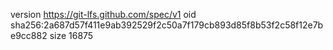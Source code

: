 version https://git-lfs.github.com/spec/v1
oid sha256:2a687d57f411e9ab392529f2c50a7f179cb893d85f8b53f2c58f12e7be9cc882
size 16875
